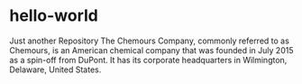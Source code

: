 # hello-world
Just another Repository 
The Chemours Company, commonly referred to as Chemours, is an American chemical company that was founded in July 2015 as a spin-off from DuPont. It has its corporate headquarters in Wilmington, Delaware, United States.
